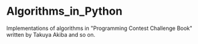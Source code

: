 # Algorithms_in_Python
Implementations of algorithms in "Programming Contest Challenge Book" written by Takuya Akiba and so on.
